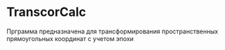 # TranscorCalc
 
Прграмма предназначена для трансформирования пространственных прямоугольных координат с учетом эпохи
